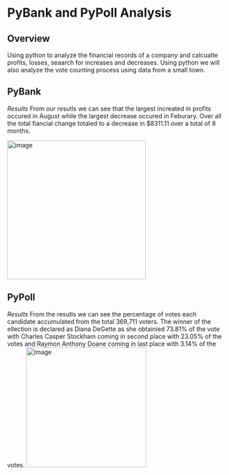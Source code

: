 # PyBank and PyPoll Analysis

## Overview 
Using python to analyze the financial records of a company and calcualte profits, losses, seaarch for increases and decreases. Using python we will also analyze the vote counting process using data from a small town. 

## PyBank
*Results*
From our resutls we can see that the largest increated in profits occured in August while the largest decrease occured in Feburary. Over all the total fiancial change totaled to a decrease in $8311.11 over a total of 8 months. 

<img width="319" alt="image" src="https://github.com/user-attachments/assets/c6bee8fd-4cb8-400c-8568-1e1e82cd702d">


## PyPoll

*Results*
From the resutls we can see the percentage of votes each candidate accumulated from the total 369,711 voters. The winner of the ellection is declared as Diana DeGette as she obtainied 73.81% of the vote with Charles Casper Stockham coming in second place with 23.05% of the votes and Raymon Anthony Doane coming in last place with 3.14% of the votes. 
<img width="276" alt="image" src="https://github.com/user-attachments/assets/0dac2004-b71d-4605-a893-1a89e1a70b2e">

